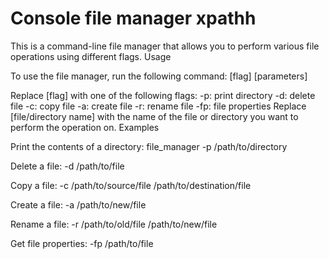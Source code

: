 # Console file manager xpathh

This is a command-line file manager that allows you to perform various file operations using different flags.
Usage

To use the file manager, run the following command:
[flag] [parameters]

Replace [flag] with one of the following flags:
-p: print directory
-d: delete file
-c: copy file
-a: create file
-r: rename file
-fp: file properties
Replace [file/directory name] with the name of the file or directory you want to perform the operation on.
Examples

Print the contents of a directory:
file_manager -p /path/to/directory

Delete a file:
-d /path/to/file

Copy a file:
-c /path/to/source/file /path/to/destination/file

Create a file:
-a /path/to/new/file

Rename a file:
-r /path/to/old/file /path/to/new/file

Get file properties:
-fp /path/to/file
